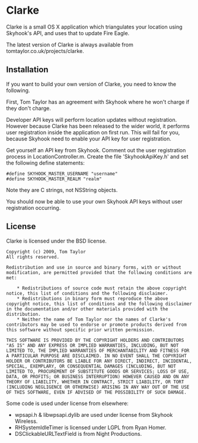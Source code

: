 Clarke
======

Clarke is a small OS X application which triangulates your location using Skyhook's API, and uses that to update Fire Eagle.

The latest version of Clarke is always available from tomtaylor.co.uk/projects/clarke.

Installation
------------

If you want to build your own version of Clarke, you need to know the following.

First, Tom Taylor has an agreement with Skyhook where he won't charge if they don't charge. 

Developer API keys will perform location updates without registration. However because Clarke has been released to the wider world, it performs user registration inside the application on first run. This will fail for you, because Skyhook need to enable your API key for user registration.

Get yourself an API key from Skyhook. Comment out the user registration process in LocationController.m. Create the file 'SkyhookApiKey.h' and set the following define statements:

    #define SKYHOOK_MASTER_USERNAME "username"
    #define SKYHOOK_MASTER_REALM "realm"
  
Note they are C strings, not NSString objects.

You should now be able to use your own Skyhook API keys without user registration occurring.

License
-------

Clarke is licensed under the BSD license.

    Copyright (c) 2009, Tom Taylor
    All rights reserved.

    Redistribution and use in source and binary forms, with or without modification, are permitted provided that the following conditions are met:

        * Redistributions of source code must retain the above copyright notice, this list of conditions and the following disclaimer.
        * Redistributions in binary form must reproduce the above copyright notice, this list of conditions and the following disclaimer in the documentation and/or other materials provided with the distribution.
        * Neither the name of Tom Taylor nor the names of Clarke's contributors may be used to endorse or promote products derived from this software without specific prior written permission.

    THIS SOFTWARE IS PROVIDED BY THE COPYRIGHT HOLDERS AND CONTRIBUTORS "AS IS" AND ANY EXPRESS OR IMPLIED WARRANTIES, INCLUDING, BUT NOT LIMITED TO, THE IMPLIED WARRANTIES OF MERCHANTABILITY AND FITNESS FOR A PARTICULAR PURPOSE ARE DISCLAIMED. IN NO EVENT SHALL THE COPYRIGHT HOLDER OR CONTRIBUTORS BE LIABLE FOR ANY DIRECT, INDIRECT, INCIDENTAL, SPECIAL, EXEMPLARY, OR CONSEQUENTIAL DAMAGES (INCLUDING, BUT NOT LIMITED TO, PROCUREMENT OF SUBSTITUTE GOODS OR SERVICES; LOSS OF USE, DATA, OR PROFITS; OR BUSINESS INTERRUPTION) HOWEVER CAUSED AND ON ANY THEORY OF LIABILITY, WHETHER IN CONTRACT, STRICT LIABILITY, OR TORT (INCLUDING NEGLIGENCE OR OTHERWISE) ARISING IN ANY WAY OUT OF THE USE OF THIS SOFTWARE, EVEN IF ADVISED OF THE POSSIBILITY OF SUCH DAMAGE.

Some code is used under license from elsewhere:

* wpsapi.h & libwpsapi.dylib are used under license from Skyhook Wireless.
* RHSystemIdleTimer is licensed under LGPL from Ryan Homer.
* DSClickableURLTextField is from Night Productions.
